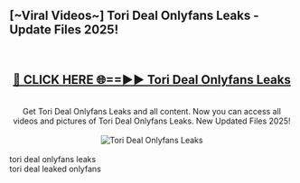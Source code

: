 <h2>[~Viral Videos~] Tori Deal Onlyfans Leaks - Update Files 2025!</h2>
<br>
<div align="center">
<h2><a href="https://betterlinks.top/A2PfLJ" rel="nofollow">🔴 CLICK HERE 🌐==►► Tori Deal Onlyfans Leaks</a></h2>
<br>
Get Tori Deal Onlyfans Leaks and all content. Now you can access all videos and pictures of Tori Deal Onlyfans Leaks. New Updated Files 2025!
<br>
<br>
<a href="https://betterlinks.top/A2PfLJ" rel="nofollow" data-target="animated-image.originalLink"><img src="https://i.ibb.co.com/WyWwxjT/player-gif2.gif" alt="Tori Deal Onlyfans Leaks" style="max-width: 100%; display: inline-block;" data-target="animated-image.originalImage"></a>
</div>
<br>
tori deal onlyfans leaks<br>
tori deal leaked onlyfans